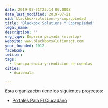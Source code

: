 ```yaml
---
date: 2019-07-21T23:14:06.000Z
date_last_modified: 2019-07-21
uid: blackbox-solutions-y-copropiedad
title: 'Blackbox Solutions Y Copropiedad'
legal_name: 
description: ''
org_type: Empresa privada (startup)
website: www.blackboxsolutionsgt.com
year_founded: 2012
facebook: 
twitter: 
tags:
  - transparencia-y-rendicion-de-cuentas
cities: 
  - Guatemala

---
```


Esta organización tiene los siguientes proyectos:

- [Portales Para El Ciudadano](/proyectos/portales-para-el-ciudadano)
